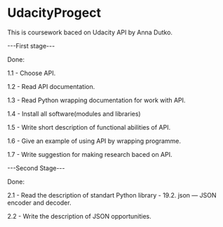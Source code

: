 # UdacityProgect
This is сoursework baced on Udacity API by Anna Dutko.

---First stage---

Done:

1.1 - Choose API.

1.2 - Read API documentation.

1.3 - Read Python wrapping documentation for work with API.

1.4 - Install all software(modules and libraries)

1.5 - Write short description of functional abilities of API.

1.6 - Give an example of using API by wrapping programme. 

1.7 - Write suggestion for making research baced on API.

---Second Stage---

Done:

2.1 - Read the description of standart Python library - 19.2. json — JSON encoder and decoder.

2.2 - Write the description of JSON opportunities.
